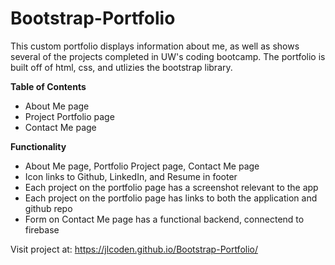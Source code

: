 # Bootstrap-Portfolio

This custom portfolio displays information about me, as well as shows several of the projects completed in UW's coding bootcamp. The portfolio is built off of html, css, and utlizies the bootstrap library.

**Table of Contents**

- About Me page
- Project Portfolio page
- Contact Me page

**Functionality**

- About Me page, Portfolio Project page, Contact Me page
- Icon links to Github, LinkedIn, and Resume in footer
- Each project on the portfolio page has a screenshot relevant to the app
- Each project on the portfolio page has links to both the application and github repo
- Form on Contact Me page has a functional backend, connectend to firebase

Visit project at: https://jlcoden.github.io/Bootstrap-Portfolio/
